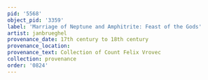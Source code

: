 ```yaml
---
pid: '5568'
object_pid: '3359'
label: 'Marriage of Neptune and Amphitrite: Feast of the Gods'
artist: janbrueghel
provenance_date: 17th century to 18th century
provenance_location:
provenance_text: Collection of Count Felix Vrovec
collection: provenance
order: '0824'
---
```

